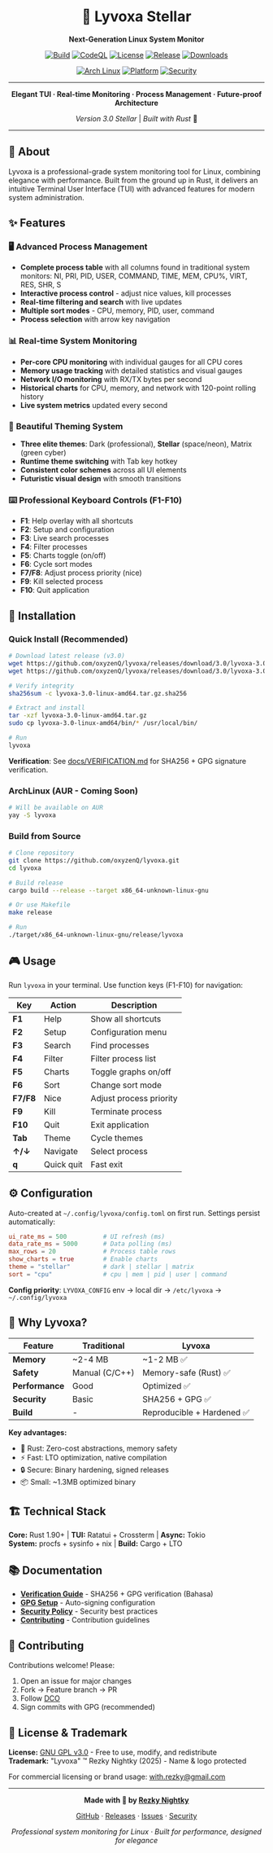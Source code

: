 <div align="center">

# 🌟 Lyvoxa Stellar

**Next-Generation Linux System Monitor**

[![Build](https://img.shields.io/github/actions/workflow/status/oxyzenQ/lyvoxa/ci.yml?branch=main&style=plastic&logo=github&label=build)](https://github.com/oxyzenQ/lyvoxa/actions/workflows/ci.yml)
[![CodeQL](https://img.shields.io/github/actions/workflow/status/oxyzenQ/lyvoxa/codeql.yml?branch=main&style=plastic&logo=github&label=codeql)](https://github.com/oxyzenQ/lyvoxa/actions/workflows/codeql.yml)
[![License](https://img.shields.io/badge/License-GPLv3-663399?style=plastic&logo=gnu)](LICENSE)
[![Release](https://img.shields.io/github/v/release/oxyzenQ/lyvoxa?style=plastic&logo=tag)](https://github.com/oxyzenQ/lyvoxa/releases)
[![Downloads](https://img.shields.io/github/downloads/oxyzenQ/lyvoxa/total?style=plastic&color=brightgreen)](https://github.com/oxyzenQ/lyvoxa/releases)

[![Arch Linux](https://img.shields.io/badge/Arch_Linux-Recommended-1793D1?style=plastic&logo=arch-linux)](https://archlinux.org)
[![Platform](https://img.shields.io/badge/Platform-Linux_x86__64-black?style=plastic&logo=linux)](https://github.com/oxyzenQ/lyvoxa)
[![Security](https://img.shields.io/badge/Security-SHA256_+_GPG-4169E1?style=plastic&logo=lock)](docs/VERIFICATION.md)

---

**Elegant TUI · Real-time Monitoring · Process Management · Future-proof Architecture**

*Version 3.0 Stellar* | *Built with Rust* 🦀

</div>

---

## 📖 About

Lyvoxa is a professional-grade system monitoring tool for Linux, combining elegance with performance. Built from the ground up in Rust, it delivers an intuitive Terminal User Interface (TUI) with advanced features for modern system administration.

## ✨ Features

### 🖥️ **Advanced Process Management**

- **Complete process table** with all columns found in traditional system monitors: NI, PRI, PID, USER, COMMAND, TIME, MEM, CPU%, VIRT, RES, SHR, S
- **Interactive process control** - adjust nice values, kill processes
- **Real-time filtering and search** with live updates
- **Multiple sort modes** - CPU, memory, PID, user, command
- **Process selection** with arrow key navigation

### 📊 **Real-time System Monitoring**

- **Per-core CPU monitoring** with individual gauges for all CPU cores
- **Memory usage tracking** with detailed statistics and visual gauges
- **Network I/O monitoring** with RX/TX bytes per second
- **Historical charts** for CPU, memory, and network with 120-point rolling history
- **Live system metrics** updated every second

### 🎨 **Beautiful Theming System**

- **Three elite themes**: Dark (professional), **Stellar** (space/neon), Matrix (green cyber)
- **Runtime theme switching** with Tab key hotkey
- **Consistent color schemes** across all UI elements
- **Futuristic visual design** with smooth transitions

### ⌨️ **Professional Keyboard Controls (F1-F10)**

- **F1**: Help overlay with all shortcuts
- **F2**: Setup and configuration
- **F3**: Live search processes
- **F4**: Filter processes
- **F5**: Charts toggle (on/off)
- **F6**: Cycle sort modes
- **F7/F8**: Adjust process priority (nice)
- **F9**: Kill selected process
- **F10**: Quit application

## 🚀 Installation

### Quick Install (Recommended)

```bash
# Download latest release (v3.0)
wget https://github.com/oxyzenQ/lyvoxa/releases/download/3.0/lyvoxa-3.0-linux-amd64.tar.gz
wget https://github.com/oxyzenQ/lyvoxa/releases/download/3.0/lyvoxa-3.0-linux-amd64.tar.gz.sha256

# Verify integrity
sha256sum -c lyvoxa-3.0-linux-amd64.tar.gz.sha256

# Extract and install
tar -xzf lyvoxa-3.0-linux-amd64.tar.gz
sudo cp lyvoxa-3.0-linux-amd64/bin/* /usr/local/bin/

# Run
lyvoxa
```

**Verification**: See [docs/VERIFICATION.md](docs/VERIFICATION.md) for SHA256 + GPG signature verification.

### ArchLinux (AUR - Coming Soon)

```bash
# Will be available on AUR
yay -S lyvoxa
```

### Build from Source

```bash
# Clone repository
git clone https://github.com/oxyzenQ/lyvoxa.git
cd lyvoxa

# Build release
cargo build --release --target x86_64-unknown-linux-gnu

# Or use Makefile
make release

# Run
./target/x86_64-unknown-linux-gnu/release/lyvoxa
```

## 🎮 Usage

Run `lyvoxa` in your terminal. Use function keys (F1-F10) for navigation:

| Key | Action | Description |
|-----|--------|-------------|
| **F1** | Help | Show all shortcuts |
| **F2** | Setup | Configuration menu |
| **F3** | Search | Find processes |
| **F4** | Filter | Filter process list |
| **F5** | Charts | Toggle graphs on/off |
| **F6** | Sort | Change sort mode |
| **F7/F8** | Nice | Adjust process priority |
| **F9** | Kill | Terminate process |
| **F10** | Quit | Exit application |
| **Tab** | Theme | Cycle themes |
| **↑/↓** | Navigate | Select process |
| **q** | Quick quit | Fast exit |

## ⚙️ Configuration

Auto-created at `~/.config/lyvoxa/config.toml` on first run. Settings persist automatically:

```toml
ui_rate_ms = 500          # UI refresh (ms)
data_rate_ms = 5000       # Data polling (ms)
max_rows = 20             # Process table rows
show_charts = true        # Enable charts
theme = "stellar"         # dark | stellar | matrix
sort = "cpu"              # cpu | mem | pid | user | command
```

**Config priority**: `LYVOXA_CONFIG` env → local dir → `/etc/lyvoxa` → `~/.config/lyvoxa`

## 🎯 Why Lyvoxa?

| Feature | Traditional | Lyvoxa |
|---------|-------------|--------|
| **Memory** | ~2-4 MB | ~1-2 MB ✅ |
| **Safety** | Manual (C/C++) | Memory-safe (Rust) ✅ |
| **Performance** | Good | Optimized ✅ |
| **Security** | Basic | SHA256 + GPG ✅ |
| **Build** | - | Reproducible + Hardened ✅ |

**Key advantages:**
- 🦀 Rust: Zero-cost abstractions, memory safety
- ⚡ Fast: LTO optimization, native compilation
- 🔒 Secure: Binary hardening, signed releases
- 📦 Small: ~1.3MB optimized binary

## 🏗️ Technical Stack

**Core:** Rust 1.90+ | **TUI:** Ratatui + Crossterm | **Async:** Tokio  
**System:** procfs + sysinfo + nix | **Build:** Cargo + LTO

## 📚 Documentation

- **[Verification Guide](docs/VERIFICATION.md)** - SHA256 + GPG verification (Bahasa)
- **[GPG Setup](docs/GITHUB_GPG_SETUP.md)** - Auto-signing configuration
- **[Security Policy](docs/SECURITY.md)** - Security best practices
- **[Contributing](docs/CONTRIBUTING.md)** - Contribution guidelines

## 🤝 Contributing

Contributions welcome! Please:
1. Open an issue for major changes
2. Fork → Feature branch → PR
3. Follow [DCO](docs/CONTRIBUTING.md#developer-certificate-of-origin-dco)
4. Sign commits with GPG (recommended)

## 📄 License & Trademark

**License:** [GNU GPL v3.0](LICENSE) - Free to use, modify, and redistribute  
**Trademark:** "Lyvoxa" ™ Rezky Nightky (2025) - Name & logo protected

For commercial licensing or brand usage: [with.rezky@gmail.com](mailto:with.rezky@gmail.com)

---

<div align="center">

**Made with 🦀 by [Rezky Nightky](https://github.com/oxyzenQ)**

[GitHub](https://github.com/oxyzenQ/lyvoxa) · [Releases](https://github.com/oxyzenQ/lyvoxa/releases) · [Issues](https://github.com/oxyzenQ/lyvoxa/issues) · [Security](docs/SECURITY.md)

*Professional system monitoring for Linux · Built for performance, designed for elegance*

</div>

